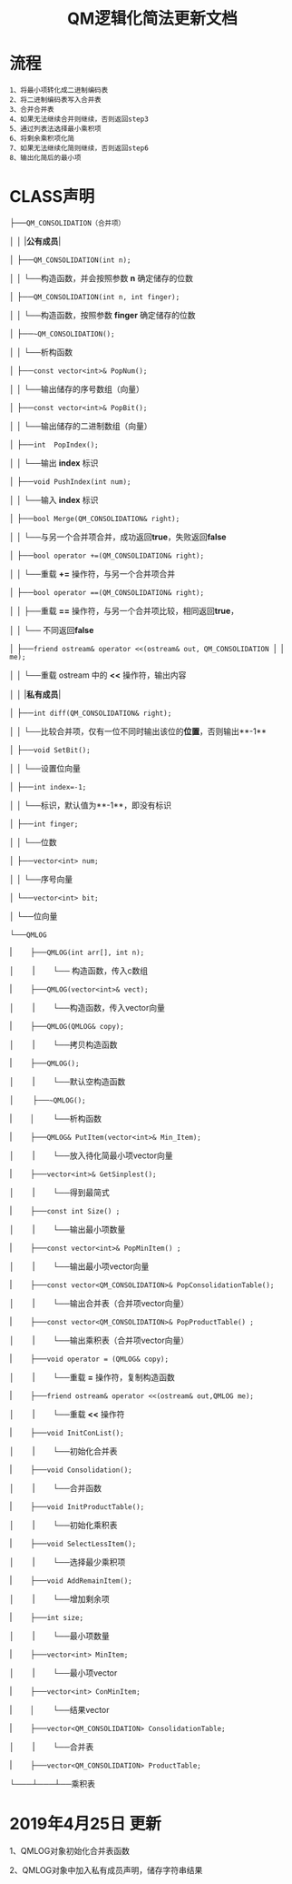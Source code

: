 <div>
<center>
<h1>
QM逻辑化简法更新文档
</h1>
</center>
</div>

# 流程

    1、将最小项转化成二进制编码表
    2、将二进制编码表写入合并表
    3、合并合并表
    4、如果无法继续合并则继续，否则返回step3
    5、通过列表法选择最小乘积项
    6、将剩余乘积项化简
    7、如果无法继续化简则继续，否则返回step6
    8、输出化简后的最小项

# CLASS声明

├──`QM_CONSOLIDATION（合并项）`

│        │        |**公有成员**|

│        ├──`QM_CONSOLIDATION(int n);`

│        │        └──构造函数，并会按照参数 **n** 确定储存的位数

│        ├──`QM_CONSOLIDATION(int n, int finger);`

│        │        └──构造函数，按照参数 **finger** 确定储存的位数

│        ├──`~QM_CONSOLIDATION();`

│        │        └──析构函数

│        ├──`const vector<int>& PopNum();`

│        │        └──输出储存的序号数组（向量）

│        ├──`const vector<int>& PopBit();`

│        │        └──输出储存的二进制数组（向量）

│        ├──`int  PopIndex();`

│        │        └──输出 **index** 标识

│        ├──`void PushIndex(int num);`

│        │        └──输入 **index** 标识

│        ├──`bool Merge(QM_CONSOLIDATION& right);`

│        │        └──与另一个合并项合并，成功返回**true**，失败返回**false**

│        ├──`bool operator +=(QM_CONSOLIDATION& right);`

│        │        └──重载 **+=** 操作符，与另一个合并项合并

│        ├──`bool operator ==(QM_CONSOLIDATION& right);`

│        │        ├──重载  **==** 操作符，与另一个合并项比较，相同返回**true**，

│        │        └── 不同返回**false**

│        ├──`friend ostream& operator <<(ostream& out, QM_CONSOLIDATION `│        │                `me);`

│        │        └──重载 ostream 中的 **<<** 操作符，输出内容 

│        │        |**私有成员**|

│        ├──`int diff(QM_CONSOLIDATION& right);`

│        │        └──比较合并项，仅有一位不同时输出该位的**位置**，否则输出**-1**

│        ├──`void SetBit();`

│        │        └──设置位向量

│        ├──`int index=-1;`

│        │        └──标识，默认值为**-1**，即没有标识

│        ├──`int finger;`

│        │        └──位数

│        ├──`vector<int> num;`

│        │        └──序号向量

│        └──`vector<int> bit;`

│                  └──位向量

└──`QMLOG`

|        ├──`QMLOG(int arr[], int n);`

│        |        └── 构造函数，传入c数组

|        ├──`QMLOG(vector<int>& vect);` 

│        |        └──构造函数，传入vector向量

|        ├──`QMLOG(QMLOG& copy);`

│        |        └──拷贝构造函数

|        ├──`QMLOG();`

│        |        └──默认空构造函数

│        ├──`~QMLOG();`

|        │        └──析构函数

|        ├──`QMLOG& PutItem(vector<int>& Min_Item);`

│        |        └──放入待化简最小项vector向量

|        ├──`vector<int>& GetSinplest();`

│        |        └──得到最简式

|        ├──`const int Size() ;`  

│        |        └──输出最小项数量

|        ├──`const vector<int>& PopMinItem() ;`   

│        |        └──输出最小项vector向量

|        ├──`const vector<QM_CONSOLIDATION>& PopConsolidationTable();`

│        |        └──输出合并表（合并项vector向量）

|        ├──`const vector<QM_CONSOLIDATION>& PopProductTable() ;`  

│        |        └──输出乘积表（合并项vector向量）

|        ├──`void operator = (QMLOG& copy);`   

│        |        └──重载  **=**  操作符，复制构造函数

|        ├──`friend ostream& operator <<(ostream& out,QMLOG me);`

│        |        └──重载 **<<** 操作符

|        ├──`void InitConList();`

│        |        └──初始化合并表

|        ├──`void Consolidation();`   

│        |        └──合并函数

|        ├──`void InitProductTable();`

│        |        └──初始化乘积表

|        ├──`void SelectLessItem();`

│        |        └──选择最少乘积项

|        ├──`void AddRemainItem();`

│        |        └──增加剩余项

|        ├──`int size;`

│        |        └──最小项数量

|        ├──`vector<int> MinItem;`

│        |        └──最小项vector

|        ├──`vector<int> ConMinItem;`

|        │        └──结果vector

|        ├──`vector<QM_CONSOLIDATION> ConsolidationTable;`

│        |        └──合并表

|        ├──`vector<QM_CONSOLIDATION> ProductTable;`

└───┴───┴──乘积表

# 2019年4月25日 更新

1、QMLOG对象初始化合并表函数

2、QMLOG对象中加入私有成员声明，储存字符串结果
